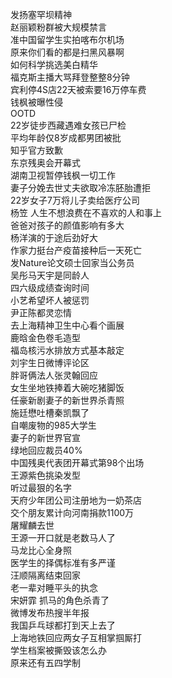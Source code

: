 发扬塞罕坝精神  
赵丽颖粉群被大规模禁言  
准中国留学生实拍喀布尔机场  
原来你们看的都是扫黑风暴啊  
如何科学挑选美白精华  
福克斯主播大骂拜登整整8分钟  
宾利停4S店22天被索要16万停车费  
钱枫被曝性侵  
OOTD  
22岁徒步西藏遇难女孩已尸检  
平均年龄仅8岁成都男团被批  
知乎官方致歉  
东京残奥会开幕式  
湖南卫视暂停钱枫一切工作  
妻子分娩去世丈夫欲取冷冻胚胎遭拒  
22岁女子7万将儿子卖给医疗公司  
杨笠 人生不想浪费在不喜欢的人和事上  
爸爸对孩子的颜值影响有多大  
杨洋演的于途后劲好大  
作家力挺台产疫苗接种后一天死亡  
发Nature论文硕士回家当公务员  
吴彤马天宇是同龄人  
四六级成绩查询时间  
小艺希望坏人被惩罚  
尹正陈都灵恋情  
去上海精神卫生中心看个画展  
鹿晗金色卷毛造型  
福岛核污水排放方式基本敲定  
刘宇生日微博评论区  
胖哥俩法人张灵翰回应  
女生坐地铁捧着大碗吃猪脚饭  
任豪新剧妻子的新世界杀青照  
施廷懋吐槽秦凯飘了  
自嘲废物的985大学生  
妻子的新世界官宣  
绿地回应裁员40%  
中国残奥代表团开幕式第98个出场  
王源紫色挑染发型  
听过最狠的名字  
天府少年团公司注册地为一奶茶店  
交个朋友累计向河南捐款1100万  
屠耀麟去世  
王源一开口就是老数马人了  
马龙比心全身照  
医学生的择偶标准有多严谨  
汪顺隔离结束回家  
老一辈对睡平头的执念  
宋妍霏 抓马的角色杀青了  
微博发布热搜半年报  
我国乒乓球都打到天上去了  
上海地铁回应两女子互相掌掴厮打  
学生档案被撕毁该怎么办  
原来还有五四学制  
